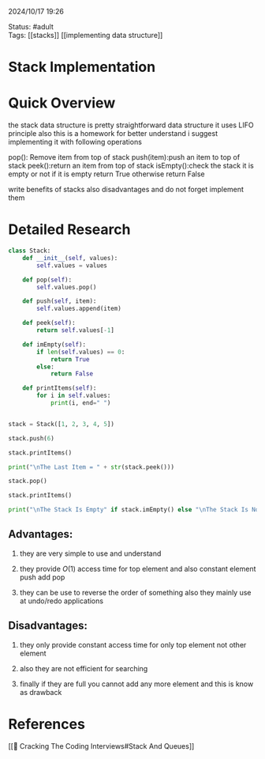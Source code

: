 2024/10/17
19:26

Status: #adult  
Tags: [[stacks]] [[implementing data structure]]
 
 # Stack Implementation

# Quick Overview
the stack data structure is pretty straightforward data structure
it uses LIFO principle also this is a homework for better understand i suggest implementing it with following operations

pop(): Remove item from top of stack
push(item):push an item to top of stack
peek():return an item from top of stack
isEmpty():check the stack it is empty or not if it is empty return True otherwise return False

write benefits of stacks also disadvantages and do not forget implement them
# Detailed Research

```python
class Stack:
    def __init__(self, values):
        self.values = values

    def pop(self):
        self.values.pop()

    def push(self, item):
        self.values.append(item)

    def peek(self):
        return self.values[-1]

    def imEmpty(self):
        if len(self.values) == 0:
            return True
        else:
            return False

    def printItems(self):
        for i in self.values:
            print(i, end=" ")


stack = Stack([1, 2, 3, 4, 5])

stack.push(6)

stack.printItems()

print("\nThe Last Item = " + str(stack.peek()))

stack.pop()

stack.printItems()

print("\nThe Stack Is Empty" if stack.imEmpty() else "\nThe Stack Is Not Empty")
```

## Advantages:
1. they are very simple to use and understand 

2. they provide $O(1)$ access time for top element and also constant element push add pop

3. they can be use to reverse the order of something also they mainly use at undo/redo applications
## Disadvantages:
1. they only provide constant access time for only top element not other element

2. also they are not efficient for searching

3. finally if they are full you cannot add any more element and this is know as drawback

# References

[[📙 Cracking The Coding Interviews#Stack And Queues]]
